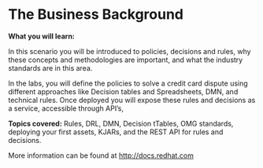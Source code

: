 # The Business Background

**What you will learn:**

In this scenario you will be introduced to policies, decisions and rules, why these concepts and methodologies are important, and what the industry standards are in this area.

In the labs, you will define the policies to solve a credit card dispute using different approaches like Decision tables and Spreadsheets, DMN, and technical rules. Once deployed you will expose these rules and decisions as a service, accessible through API’s,

**Topics covered:** Rules, DRL, DMN, Decision tTables, OMG standards,  deploying your first assets, KJARs, and the REST API for rules and decisions.


More information can be found at http://docs.redhat.com
